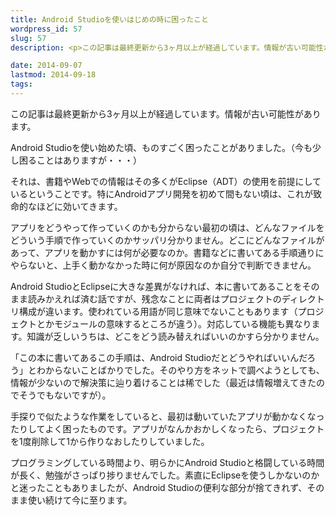 ```yaml
---
title: Android Studioを使いはじめの時に困ったこと
wordpress_id: 57
slug: 57
description: <p>この記事は最終更新から3ヶ月以上が経過しています。情報が古い可能性があります。Android Studioを使い始めた頃、ものすごく困ったことがありました。（今も少し困ることはありますが・・・） それは、書籍やWebでの [&hellip;]</p>

date: 2014-09-07
lastmod: 2014-09-18
tags: 
---
```


<div id="wppda_alert">この記事は最終更新から3ヶ月以上が経過しています。情報が古い可能性があります。</div><p>Android Studioを使い始めた頃、ものすごく困ったことがありました。（今も少し困ることはありますが・・・）</p>
<p>それは、書籍やWebでの情報はその多くがEclipse（ADT）の使用を前提にしているということです。特にAndroidアプリ開発を初めて間もない頃は、これが致命的なほどに効いてきます。</p>
<p>アプリをどうやって作っていくのかも分からない最初の頃は、どんなファイルをどういう手順で作っていくのかサッパリ分かりません。どこにどんなファイルがあって、アプリを動かすには何が必要なのか。書籍などに書いてある手順通りにやらないと、上手く動かなかった時に何が原因なのか自分で判断できません。</p>
<p>Android StudioとEclipseに大きな差異がなければ、本に書いてあることをそのまま読みかえれば済む話ですが、残念なことに両者はプロジェクトのディレクトリ構成が違います。使われている用語が同じ意味でないこともあります（プロジェクトとかモジュールの意味するところが違う）。対応している機能も異なります。知識が乏しいうちは、どこをどう読み替えればいいのかすら分かりません。</p>
<p>「この本に書いてあるこの手順は、Android Studioだとどうやればいいんだろう」とわからないことばかりでした。そのやり方をネットで調べようとしても、情報が少ないので解決策に辿り着けることは稀でした（最近は情報増えてきたのでそうでもないですが）。</p>
<p>手探りで似たような作業をしていると、最初は動いていたアプリが動かなくなったりしてよく困ったものです。アプリがなんかおかしくなったら、プロジェクトを1度削除して1から作りなおしたりしていました。</p>
<p>プログラミングしている時間より、明らかにAndroid Studioと格闘している時間が長く、勉強がさっぱり捗りませんでした。素直にEclipseを使うしかないのかと迷ったこともありましたが、Android Studioの便利な部分が捨てきれず、そのまま使い続けて今に至ります。</p>

  